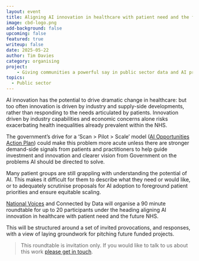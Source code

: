```yaml
---
layout: event
title: Aligning AI innovation in healthcare with patient need and the future NHS - roundtable
image: cbd-logo.png
add-background: false
upcoming: false
featured: true
writeup: false
date: 2025-05-22
author: Tim Davies
category: organising
project: 
    - Giving communities a powerful say in public sector data and AI projects
topics:
  - Public sector
---
```


AI innovation has the potential to drive dramatic change in healthcare: but too often innovation is driven by industry and supply-side developments, rather than responding to the needs articulated by patients. Innovation driven by industry capabilities and economic concerns alone risks exacerbating health inequalities already prevalent within the NHS. 

<!--more-->

The government’s drive for a ‘Scan > Pilot > Scale’ model ([AI Opportunities Action Plan](https://www.gov.uk/government/publications/ai-opportunities-action-plan/ai-opportunities-action-plan)) could make this problem more acute  unless there are stronger demand-side signals from patients and practitioners to help guide investment and innovation and clearer vision from Government on the problems AI should be directed to solve.

Many patient groups are still grappling with understanding the potential of AI. This makes it difficult for them to describe what they need or would like, or to adequately scrutinise proposals for AI adoption to foreground patient priorities and ensure equitable scaling. 

[National Voices](https://www.nationalvoices.org.uk/) and Connected by Data will organise a 90 minute roundtable for up to 20 participants under the heading aligning AI innovation in healthcare with patient need and the future NHS.

This will be structured around a set of invited provocations, and responses, with a view of laying groundwork for pitching future funded projects.

> This roundtable is invitation only. If you would like to talk to us about this work [please get in touch](mailto:tim@connectedbydata.org).